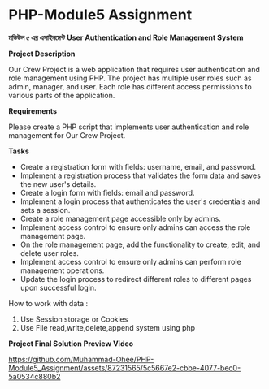 # PHP-Module5 Assignment

<b>মডিউল ৫ এর এসাইনমেন্ট</b>
<b>User Authentication and Role Management System</b>


<b>Project Description</b>

Our Crew Project is a web application that requires user authentication and role management using PHP. The project has multiple user roles such as admin, manager, and user. Each role has different access permissions to various parts of the application. 


<b>Requirements</b>

Please create a PHP script that implements user authentication and role management for Our Crew Project. 


<b>Tasks</b>

<ul>
  <li>Create a registration form with fields: username, email, and password.</li>
  <li>Implement a registration process that validates the form data and saves the new user's details.</li>
  <li>Create a login form with fields: email and password.</li>
  <li>Implement a login process that authenticates the user's credentials and sets a session.</li>
  <li>Create a role management page accessible only by admins.</li>
  <li>Implement access control to ensure only admins can access the role management page.</li>
  <li>On the role management page, add the functionality to create, edit, and delete user roles.</li>
  <li>Implement access control to ensure only admins can perform role management operations.</li>
  <li>Update the login process to redirect different roles to different pages upon successful login.</li>
</ul>


How to work with data : 
<ol>
  <li>Use  Session storage or Cookies</li>
  <li>Use File read,write,delete,append system using php</li>
</ol>

<b>Project Final Solution Preview Video</b>


https://github.com/Muhammad-Ohee/PHP-Module5_Assignment/assets/87231565/5c5667e2-cbbe-4077-bec0-5a0534c880b2


